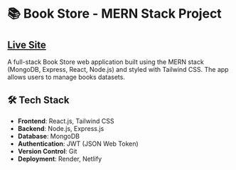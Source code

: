 # 📚 Book Store - MERN Stack Project
[Live Site](https://project-10-books-app.netlify.app/)
- 
A full-stack Book Store web application built using the MERN stack (MongoDB, Express, React, Node.js) and styled with Tailwind CSS. The app allows users to manage books datasets.


## 🛠 Tech Stack

- **Frontend**: React.js, Tailwind CSS
- **Backend**: Node.js, Express.js
- **Database**: MongoDB
- **Authentication**: JWT (JSON Web Token)
- **Version Control**: Git
- **Deployment**: Render, Netlify
